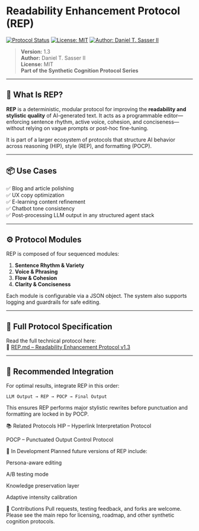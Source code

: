 # Readability Enhancement Protocol (REP)

[![Protocol Status](https://img.shields.io/badge/Status-Release_Candidate_v1.3-green.svg)](./)
[![License: MIT](https://img.shields.io/badge/License-MIT-yellow.svg)](./LICENSE)
[![Author: Daniel T. Sasser II](https://img.shields.io/badge/Author-Daniel_T._Sasser_II-orange.svg)](https://dansasser.me)

> **Version:** 1.3  
> **Author:** Daniel T. Sasser II  
> **License:** MIT  
> **Part of the Synthetic Cognition Protocol Series**  

---

## 🧠 What Is REP?

**REP** is a deterministic, modular protocol for improving the **readability and stylistic quality** of AI-generated text. It acts as a programmable editor—enforcing sentence rhythm, active voice, cohesion, and conciseness—without relying on vague prompts or post-hoc fine-tuning.

It is part of a larger ecosystem of protocols that structure AI behavior across reasoning (HIP), style (REP), and formatting (POCP).

---

## 📦 Use Cases

✅ Blog and article polishing  
✅ UX copy optimization  
✅ E-learning content refinement  
✅ Chatbot tone consistency  
✅ Post-processing LLM output in any structured agent stack  

---

## ⚙️ Protocol Modules

REP is composed of four sequenced modules:

1. **Sentence Rhythm & Variety**  
2. **Voice & Phrasing**  
3. **Flow & Cohesion**  
4. **Clarity & Conciseness**

Each module is configurable via a JSON object. The system also supports logging and guardrails for safe editing.

---

## 🔗 Full Protocol Specification

Read the full technical protocol here:  
📄 [REP.md – Readability Enhancement Protocol v1.3](./REP_PROTOCAL.md)

---

## 📐 Recommended Integration

For optimal results, integrate REP in this order:

```plaintext
LLM Output → REP → POCP → Final Output
```
This ensures REP performs major stylistic rewrites before punctuation and formatting are locked in by POCP.

📚 Related Protocols
HIP – Hyperlink Interpretation Protocol

POCP – Punctuated Output Control Protocol

🧪 In Development
Planned future versions of REP include:

Persona-aware editing

A/B testing mode

Knowledge preservation layer

Adaptive intensity calibration

🤝 Contributions
Pull requests, testing feedback, and forks are welcome. Please see the main repo for licensing, roadmap, and other synthetic cognition protocols.



